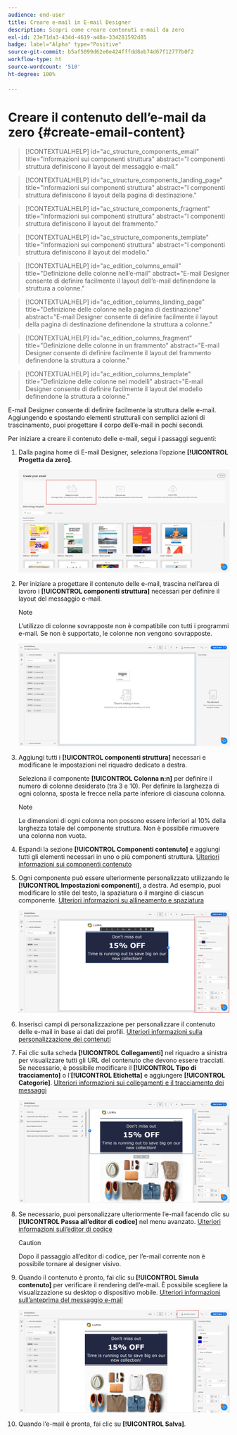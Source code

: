 ```yaml
---
audience: end-user
title: Creare e-mail in E-mail Designer
description: Scopri come creare contenuti e-mail da zero
exl-id: 23e71da3-434d-4619-a48a-334281592d85
badge: label="Alpha" type="Positive"
source-git-commit: b5af5099d62e0e424fffdd8eb74d67f12777b0f2
workflow-type: ht
source-wordcount: '510'
ht-degree: 100%

---
```


# Creare il contenuto dell’e-mail da zero {#create-email-content}

>[!CONTEXTUALHELP]
>id="ac_structure_components_email"
>title="Informazioni sui componenti struttura"
>abstract="I componenti struttura definiscono il layout del messaggio e-mail."

>[!CONTEXTUALHELP]
>id="ac_structure_components_landing_page"
>title="Informazioni sui componenti struttura"
>abstract="I componenti struttura definiscono il layout della pagina di destinazione."

>[!CONTEXTUALHELP]
>id="ac_structure_components_fragment"
>title="Informazioni sui componenti struttura"
>abstract="I componenti struttura definiscono il layout del frammento."

>[!CONTEXTUALHELP]
>id="ac_structure_components_template"
>title="Informazioni sui componenti struttura"
>abstract="I componenti struttura definiscono il layout del modello."


>[!CONTEXTUALHELP]
>id="ac_edition_columns_email"
>title="Definizione delle colonne nell’e-mail"
>abstract="E-mail Designer consente di definire facilmente il layout dell’e-mail definendone la struttura a colonne."

>[!CONTEXTUALHELP]
>id="ac_edition_columns_landing_page"
>title="Definizione delle colonne nella pagina di destinazione"
>abstract="E-mail Designer consente di definire facilmente il layout della pagina di destinazione definendone la struttura a colonne."

>[!CONTEXTUALHELP]
>id="ac_edition_columns_fragment"
>title="Definizione delle colonne in un frammento"
>abstract="E-mail Designer consente di definire facilmente il layout del frammento definendone la struttura a colonne."

>[!CONTEXTUALHELP]
>id="ac_edition_columns_template"
>title="Definizione delle colonne nei modelli"
>abstract="E-mail Designer consente di definire facilmente il layout del modello definendone la struttura a colonne."

E-mail Designer consente di definire facilmente la struttura delle e-mail. Aggiungendo e spostando elementi strutturali con semplici azioni di trascinamento, puoi progettare il corpo dell’e-mail in pochi secondi.

Per iniziare a creare il contenuto delle e-mail, segui i passaggi seguenti:

1. Dalla pagina home di E-mail Designer, seleziona l’opzione **[!UICONTROL Progetta da zero]**.

   ![](assets/email_designer.png)

1. Per iniziare a progettare il contenuto delle e-mail, trascina nell’area di lavoro i **[!UICONTROL componenti struttura]** necessari per definire il layout del messaggio e-mail.

   >[!NOTE]
   >
   >L’utilizzo di colonne sovrapposte non è compatibile con tutti i programmi e-mail. Se non è supportato, le colonne non vengono sovrapposte.

   <!--Once placed in the email, you cannot move nor remove your components unless there is already a content component or a fragment placed inside. This is not true in AJO - TBC?-->

   ![](assets/email_designer_2.png)

1. Aggiungi tutti i **[!UICONTROL componenti struttura]** necessari e modificane le impostazioni nel riquadro dedicato a destra.

   Seleziona il componente **[!UICONTROL Colonna n:n]** per definire il numero di colonne desiderato (tra 3 e 10). Per definire la larghezza di ogni colonna, sposta le frecce nella parte inferiore di ciascuna colonna.

   >[!NOTE]
   >
   >Le dimensioni di ogni colonna non possono essere inferiori al 10% della larghezza totale del componente struttura. Non è possibile rimuovere una colonna non vuota.

1. Espandi la sezione **[!UICONTROL Componenti contenuto]** e aggiungi tutti gli elementi necessari in uno o più componenti struttura. [Ulteriori informazioni sui componenti contenuto](content-components.md)

1. Ogni componente può essere ulteriormente personalizzato utilizzando le **[!UICONTROL Impostazioni componenti]**, a destra. Ad esempio, puoi modificare lo stile del testo, la spaziatura o il margine di ciascun componente. [Ulteriori informazioni su allineamento e spaziatura](alignment-and-padding.md)

   ![](assets/email_designer_5.png)

1. Inserisci campi di personalizzazione per personalizzare il contenuto delle e-mail in base ai dati dei profili. [Ulteriori informazioni sulla personalizzazione dei contenuti](../personalization/personalize.md)

1. Fai clic sulla scheda **[!UICONTROL Collegamenti]** nel riquadro a sinistra per visualizzare tutti gli URL del contenuto che devono essere tracciati. Se necessario, è possibile modificare il **[!UICONTROL Tipo di tracciamento]** o l’**[!UICONTROL Etichetta]** e aggiungere **[!UICONTROL Categorie]**. [Ulteriori informazioni sui collegamenti e il tracciamento dei messaggi](message-tracking.md)

   ![](assets/email_designer_7.png)

1. Se necessario, puoi personalizzare ulteriormente l’e-mail facendo clic su **[!UICONTROL Passa all’editor di codice]** nel menu avanzato. [Ulteriori informazioni sull’editor di codice](code-content.md)

   >[!CAUTION]
   >
   >Dopo il passaggio all’editor di codice, per l’e-mail corrente non è possibile tornare al designer visivo.

1. Quando il contenuto è pronto, fai clic su **[!UICONTROL Simula contenuto]** per verificare il rendering dell’e-mail. È possibile scegliere la visualizzazione su desktop o dispositivo mobile. [Ulteriori informazioni sull’anteprima del messaggio e-mail](../preview-test/preview-test.md)

   ![](assets/email_designer_28.png)

1. Quando l’e-mail è pronta, fai clic su **[!UICONTROL Salva]**.

